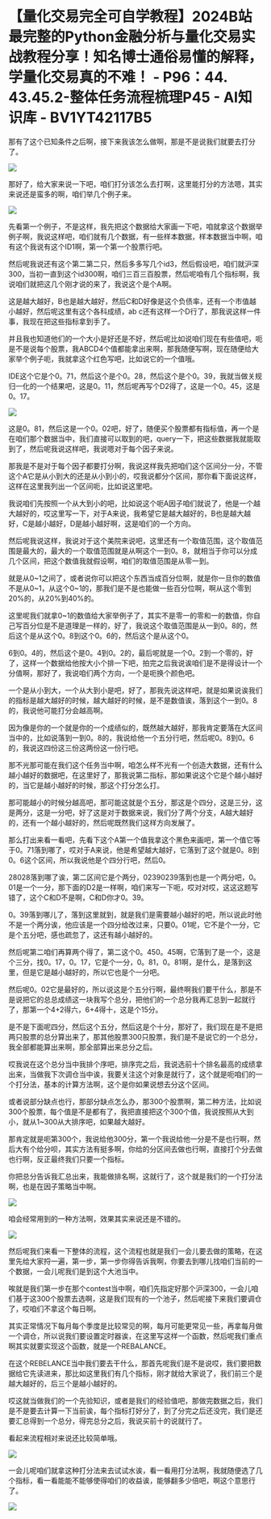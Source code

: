 # 【量化交易完全可自学教程】2024B站最完整的Python金融分析与量化交易实战教程分享！知名博士通俗易懂的解释，学量化交易真的不难！ - P96：44. 43.45.2-整体任务流程梳理P45 - AI知识库 - BV1YT42117B5

那有了这个已知条件之后啊，接下来我该怎么做啊，那是不是说我们就要去打分了。

![](img/4f16a93ef805026d9ed25c94ed57db03_1.png)

那好了，给大家来说一下吧，咱们打分该怎么去打啊，这里能打分的方法嗯，其实来说还是蛮多的啊，咱们举几个例子来。



![](img/4f16a93ef805026d9ed25c94ed57db03_3.png)

先看第一个例子，不是这样，我先把这个数据给大家画一下吧，咱就拿这个数据举例子啊，我说这样吧，咱们就有几个数据，有一些样本数据，样本数据当中啊，咱有这个我说有这个ID1啊，第一个第一个股票行吧。

然后呢我说还有这个第二第二只，然后多多写几个id3，然后假设吧，咱们就沪深300，当初一直到这个id300啊，咱们三百三百股票，然后呢咱有几个指标啊，我说咱们就把这几个刚才说的来了，我说这个是个A啊。

这是越大越好，B也是越大越好，然后C和D好像是这个负债率，还有一个市值越小越好，然后呢这里有这个各科成绩，ab c还有这样一个D行了，那我说这样一件事，我现在把这些指标拿到手了。

并且我也知道他们的一个大小是好还是不好，然后呢比如说咱们现在有些值吧，呃是不是说每个股票，我ABCD4个值都能拿出来啊，那我随便写啊，现在随便给大家举个例子呃，我就拿这个红色写吧，比如说它的一个值哦。

IDE这个它是个0。71，然后这个是个0。28，然后这个是个0。39，我就当做关规归一化的一个结果吧，这是0。11，然后呢再写个D2得了，这是一个0。45，这是0。17。



![](img/4f16a93ef805026d9ed25c94ed57db03_5.png)

这是0。81，然后这是一个0。02吧，好了，随便买个股票都有指标值，再一个是在咱们那个数据当中，我们直接可以取到的吧，query一下，把这些数据我就能取到了，然后呢我说这样吧，我说嗯对于每个因子来说。

那我是不是对于每个因子都要打分啊，我说这样我先把咱们这个区间分一分，不管这个A它是从小到大的还是从小到小的，哎我说都分个区间，那你看下面说这样，这样在这里我列出一个区间呃，比如说这里吧。

我说咱们先按照一个从大到小的吧，比如说这个呃A因子咱们就说了，他是一个越大越好的，哎这里写一下，对于A来说，我希望它是越大越好的，B也是越大越好，C是越小越好，D是越小越好啊，这是咱们的一个方向。

然后呢我说这样，我说对于这个美院来说吧，这里还有一个取值范围，这个取值范围是最大的，最大的一个取值范围就是从啊这个一到0。8，就相当于你可以分成几个区间，把这个数值我就假设啊，咱们的取值范围是从零一到。

就是从0~1之间了，或者说你可以把这个东西当成百分位啊，就是你一旦你的数值不是从0~1，从这个0~1的，那我们是不是也能做一些百分位啊，啊从这个零到20%的，从20%到40%的。

这里呢我们就拿0~1的数值给大家举例子了，其实不是零一的零和一的数值，你自己写百分位是不是道理是一样的，好了，我说这个取值范围是从一到0。8的，然后这个是从这个0。8到这个0。6的，然后这个是从这个0。

6到0。4的，然后这个是0。4到0。2的，最后呢就是一个0。2到一个零的，好了，这样一个数据给他按大小个排一下吧，拍完之后我说诶咱们是不是得设计一个分值啊，那好了，我说咱们两个方向，一个是呃换个颜色吧。

一个是从小到大，一个从大到小是吧，好了，那我先说这样吧，就是如果说诶我们的指标是越大越好的时候，越大越好的时候，是不是数值诶，落到这个一到0。8的，我说他可能打分会越高啊。

因为像是你的一个就是你的一个成绩似的，既然越大越好，那我肯定要落在大区间当中的，比如说落到一到0。8的，我说给他一个五分行吧，然后呢0。8到0。6的，我说这四份这三份这两份这一份行吧。

那不光那可能在我们这个任务当中啊，咱怎么样不光有一个创造大数据，还有什么越小越好的数据吧，在这里好了，那我说第二指标，那如果说这个它是个越小越好的，当它是越小越好的时候，那这个打分怎么打。

那可能越小的时候分越高吧，那可能这就是个五分，那这是个四分，这是三分，这是两分，这是一分吧，好了这是对于数据来说，我们分了两个分支，A越大越好的，还有一个越小越好的，然后呢既然我们这样方向发展了。

那么打出来看一看吧，先看下这个A第一个值我拿这个黑色来画吧，第一个值它等于0。71落到哪了，哎对于A来说，他是希望越大越好，它落到了这个就是0。8到0。6这个区间，所以我说他是个四分行吧，然后0。

28028落到哪了诶，第二区间它是个两分，02390239落到也是一个两分吧，0。01是一个一分，那下面的D2是一样啊，咱们来写一下呃，哎对对哎，这这这题写错了，这个C和D不是啊，C和D你才0。39。

0。39落到哪儿了，落到这里就到，就是我们是需要越小越好的吧，所以说此时他不是一个两分诶，他应该是一个四分给改过来，只要0。01呢，它不是个一分，它是个五分吧，感也疏忽了，这还有越小越好的。

然后呢第二咱们再算两个得了，第二这个0。450。45啊，它落到了是一个，这是个三分，找0。17，0。17，它是个一分，0。81，0。81啊，是什么，是落到这里，但是它是越小越好的，所以它也是个一分吧。

然后呢0。02它是最好的，所以说这是个五分行啊，最终啊我们要干什么，那是不是说把它的总总成绩这一块我写个总分，把他们的一个总分我再汇总到一起就行了，那第一个4+2得六，6+4得十，这是个15分。

是不是下面呢四分，然后这个五分，然后这是个十分，那好了，我们现在是不是把两只股票的总分算出来了，那其他股票300只股票，我们是不是说它的一个总分，我全部都能算出来啊，那全部算出来总分之后。

哎我说在这个总分当中我排个序吧，排序完之后，我说选前十个排名最高的成绩拿出来，当做我下次调仓当中诶，我要关注这个对象是就行了，这个就是呃咱们的一个打分法，基本的计算方法啊，这个是你如果说想去分这个区间。

或者说部分缺点也行，那部分缺点怎么办，那300个股票啊，第二种方法，比如说300个股票，每个值是不是都有了，我把直接把这个300个值，我说按照从大到小，就从1~300从大排序吧，如果越大越好。

那肯定就是呃第300个，我说给他300分，第一个我说给他一分是不是也行啊，然后大有个给分呗，其实方法有挺多啊，你给的分区间去做也行啊，直接打个分去做也行啊，反正最终我们只要一个指标。

你把总分告诉我汇总出来，我能做排名啊，这就行了，这个就是我们的一个打分法啊，也是在因子策略当中啊。

![](img/4f16a93ef805026d9ed25c94ed57db03_7.png)

咱会经常用到的一种方法啊，效果其实来说还是不错的。

![](img/4f16a93ef805026d9ed25c94ed57db03_9.png)

然后呢我们来看一下整体的流程，这个流程也就是我们一会儿要去做的策略，在这里先给大家捋一遍，第一步，第一步你得告诉我啊，你要去到哪儿找咱们当前的一个数据，一会儿呢我们是到这个大池当中。

唉就是我们第一步在那个contest当中啊，咱们先指定好那个沪深300，一会儿咱们基于这300个股票去选啊，这是我们现有的一个池子，然后呢接下来我们要调仓了，哎咱们不拿这个每日啊。

其实正常情况下每月每个季度是比较常见的啊，每月可能更常见一些，再拿每月做一个调仓，所以说我们要设置定时器诶，在这里写这样一个函数，然后呢我们重点啊其实就要实现这个函数，就是一个REBALANCE。

在这个REBELANCE当中我们要去干什么，那首先呢我们是不是说哎，我们要把数据给它先读进来，那比如这里我们有几个指标，刚才就给大家说了，我们前三个是越大越好的，后三个是越小越好的。

哎这就当做我们的一个先验知识，或者是我们的经验值吧，那做完数据之后，我们是不是要去计算一下当前诶，每个指标打好分了，到了分完之后还没完，我们是还要汇总得到一个总分，得完总分之后，我说买前十的说就行了。

看起来流程相对来说还比较简单哦。

![](img/4f16a93ef805026d9ed25c94ed57db03_11.png)

一会儿呢咱们就拿这种打分法来去试试水诶，看一看用打分法啊，我就随便选了几个指标，看一看能能不能够使得咱们的收益诶，能够翻多少倍吧，啊这个意思行了。



![](img/4f16a93ef805026d9ed25c94ed57db03_13.png)